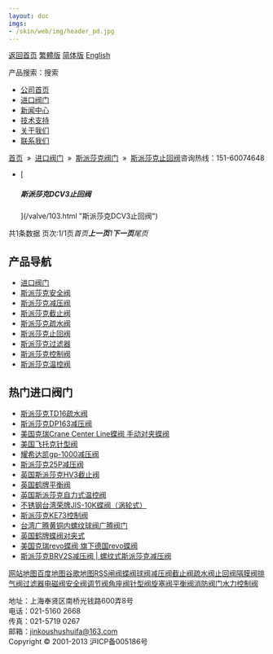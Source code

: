 ```yaml
---
layout: doc
imgs:
- /skin/web/img/header_pd.jpg
---
```


[返回首页](/ 'home') [繁體版](/tw.html '切換到繁體中文版') [简体版](/ '切换到简体中文版') [English](/en.html 'Switch to English Version')

产品搜索：搜索

- [公司首页](/ '公司首页')
- [进口阀门](/valves/2.html '进口阀门')
- [新闻中心](/valves/110.html '新闻中心')
- [技术支持](/valves/111.html '技术支持')
- [关于我们](/about.html '新闻中心')
- [联系我们](/contact.html '技术支持')

[首页](/)  »  [进口阀门](/valves/2.html)  »  [斯派莎克阀门](/valves/34.html)  »  [斯派莎克止回阀](/valves/117.html)咨询热线：151-60074648

- [

  ##### 斯派莎克DCV3止回阀

  ](/valve/103.html "斯派莎克DCV3止回阀")

共1条数据 页次:1/1页*首页**上一页**1**下一页**尾页*

## 产品导航

- [进口阀门](/valves/2.html '进口阀门')
- [斯派莎克安全阀](/valves/113.html)
- [斯派莎克减压阀](/valves/112.html)
- [斯派莎克截止阀](/valves/114.html)
- [斯派莎克疏水阀](/valves/116.html)
- [斯派莎克止回阀](/valves/117.html)
- [斯派莎克过滤器](/valves/118.html)
- [斯派莎克控制阀](/valves/119.html)
- [斯派莎克温控阀](/valves/115.html)

## 热门进口阀门

- [斯派莎克TD16疏水阀](/valve/92.html '斯派莎克TD16疏水阀')
- [斯派莎克DP163减压阀](/valve/74.html '斯派莎克DP163减压阀')
- [美国克瑞Crane Center Line蝶阀 手动对夹蝶阀](/valve/45.html '美国克瑞Crane Center Line蝶阀 手动对夹蝶阀')
- [美国飞托克针型阀](/valve/70.html '美国飞托克针型阀')
- [耀希达凯gp-1000减压阀](/valve/52.html '耀希达凯gp-1000减压阀')
- [斯派莎克25P减压阀](/valve/102.html '斯派莎克25P减压阀')
- [英国斯派莎克HV3截止阀](/valve/66.html '英国斯派莎克HV3截止阀')
- [英国鹤牌平衡阀](/valve/50.html '英国鹤牌平衡阀')
- [英国斯派莎克自力式温控阀](/valve/73.html '英国斯派莎克自力式温控阀')
- [不锈钢台湾荣牌JIS-10K蝶阀（涡轮式）](/valve/55.html '不锈钢台湾荣牌JIS-10K蝶阀（涡轮式）')
- [斯派莎克KE73控制阀](/valve/106.html '斯派莎克KE73控制阀')
- [台湾广腾黄铜内螺纹球阀广腾阀门](/valve/48.html '台湾广腾黄铜内螺纹球阀广腾阀门')
- [英国鹤牌蝶阀对夹式](/valve/69.html '英国鹤牌蝶阀对夹式')
- [美国克瑞revo蝶阀 旗下德国revo蝶阀](/valve/46.html '美国克瑞revo蝶阀 旗下德国revo蝶阀')
- [斯派莎克BRV2S减压阀 | 螺纹式斯派莎克减压阀](/valve/90.html '斯派莎克BRV2S减压阀 | 螺纹式斯派莎克减压阀')

[网站地图](/sitemap.html '网站地图')[百度地图](/baidu.xml)[谷歌地图](/google.xml)[RSS](/rss.xml)[闸阀](/valves/27.html)[蝶阀](/valves/30.html)[球阀](/valves/43.html)[减压阀](/valves/44.html)[截止阀](/valves/45.html)[疏水阀](/valves/46.html)[止回阀](/valves/47.html)[隔膜阀](/valves/48.html)[排气阀](/valves/49.html)[过滤器](/valves/50.html)[电磁阀](/valves/51.html)[安全阀](/valves/52.html)[调节阀](/valves/53.html)[角座阀](/valves/54.html)[针型阀](/valves/55.html)[旋塞阀](/valves/56.html)[平衡阀](/valves/57.html)[消防阀门](/valves/58.html)[水力控制阀](/valves/59.html)

地址：上海奉贤区南桥光钱路600弄8号  
电话：021-5160 2668  
传真：021-5719 0267  
邮箱：jinkoushushuifa@163.com  
Copyright © 2001-2013 沪ICP备005186号
